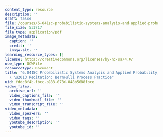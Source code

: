 ```yaml
---
content_type: resource
description: ''
draft: false
file: /courses/6-041sc-probabilistic-systems-analysis-and-applied-probability-fall-2013/fddc8f4bfbccb283073d048b5088fbce_MIT6_041SCF13_Bernoulli_Process_Practice_I_300k.pdf
file_size: 531717
file_type: application/pdf
image_metadata:
  caption: ''
  credit: ''
  image-alt: ''
learning_resource_types: []
license: https://creativecommons.org/licenses/by-nc-sa/4.0/
ocw_type: OCWFile
resourcetype: Document
title: "6.041SC Probabilistic Systems Analysis and Applied Probability, Fall 2013Transcript\
  \ \u2013 Recitation: Bernoulli Process Practice"
uid: fddc8f4b-fbcc-b283-073d-048b5088fbce
video_files:
  archive_url: ''
  video_captions_file: ''
  video_thumbnail_file: ''
  video_transcript_file: ''
video_metadata:
  video_speakers: ''
  video_tags: ''
  youtube_description: ''
  youtube_id: ''
---
```


